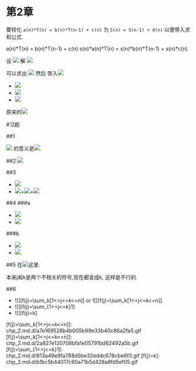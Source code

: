 第2章
===
要转化 `a(n)*T(n) = b(n)*T(n-1) + c(n)`  为 `S(n) = S(n-1) + d(n)` 以便带入求和公式.

a(n)*T(n) = b(n)*T(n-1) + c(n)
s(n)*a(n)*T(n) = s(n)*b(n)*T(n-1) + s(n)*c(n)
    
设 ![][S(n) = s(n)*a(n)*T(n)] 解 ![][s(n)*b(n) = s(n-1)*a(n-1)]

[s(n)*b(n) = s(n-1)*a(n-1)]: chp_2.md.d/278f9e80e628c6e68323b47bee4c1e37.gif
[S(n) = s(n)*a(n)*T(n)]: chp_2.md.d/99364c580e1be41494923e9409a1cc55.gif

可以求出 ![][s(n)] 然后 带入![][S(n)]
+ ![][S(n) = S(n-1) + s(n)*c(n)]
+ ![][S(n) = s(0)*a(0)T(0) + \sum_{k=1}^{n} s(k)*c(k)]
+ ![][S(n) = s(1)*b(1)T(0) + \sum_{k=1}^{n} s(k)*c(k)]

原来的![][T(n) = \frac{1}{s(n)a(n)}(s(1)*b(1)T(0) + \sum_{k=1}^{n} s(k)*c(k))]

[s(n)]: chp_2.md.d/1c795d8bf9c86273efb69c4d580a8457.gif
[S(n)]: chp_2.md.d/b43f9f9ebfb541f8ed7146fcaac57508.gif
[S(n) = S(n-1) + s(n)*c(n)]: chp_2.md.d/6aeb2d03aab75f37a4bf2c2eaa6d17ac.gif
[S(n) = s(0)*a(0)T(0) + \sum_{k=1}^{n} s(k)*c(k)]: chp_2.md.d/42456a2dc539266fe91c30d2c37317cb.gif
[S(n) = s(1)*b(1)T(0) + \sum_{k=1}^{n} s(k)*c(k)]: chp_2.md.d/c7f396733f952e8b98c3a62ba8fa6620.gif
[T(n) = \frac{1}{s(n)a(n)}(s(1)*b(1)T(0) + \sum_{k=1}^{n} s(k)*c(k))]: chp_2.md.d/76f63561d7b1378e35735e1cca3f2f09.gif

#习题

##1

![][\sum_{k=4}^{0}q_{k}] 的意义是![][q_{4}+q_{3}+q_{2}+q_{1}+q_{0}].

[\sum_{k=4}^{0}q_{k}]: chp_2.md.d/f67d04df36c21895f062f91278d88c52.gif
[q_{4}+q_{3}+q_{2}+q_{1}+q_{0}]: chp_2.md.d/05ac1b2d6781d3be817a630bf75b4bbd.gif

##2
![][|x|]

[|x|]: chp_2.md.d/cf513decf6e4ace0e25cb1c932aaa049.gif

##3

+ ![][a_{0}+a_{1}+a_{2}+a_{3}+a_{4}+a_{5}]
+ ![][a_{0}]+![][a_{1}]+![][a_{4}]

[a_{0}+a_{1}+a_{2}+a_{3}+a_{4}+a_{5}]: chp_2.md.d/bb9c487773d1d519f20658b2dc476d10.gif
[a_{0}]: chp_2.md.d/c28556537f6fa3e67b9c313fecb1c4bc.gif
[a_{1}]: chp_2.md.d/8e6ba967645c302e1f2a60ec9c341e5c.gif
[a_{4}]: chp_2.md.d/3245e1e5ae22ab11774bb424bcc68e53.gif

##4
###a
+ ![][\sum_{1<=i<=4}\sum_{i<j<=4}\sum_{j<k<=4} a_{ijk}]
+ ![][((a_{1 2 3}+a_{1 2 4})+a_{1 3 4})+a_{2 3 4}]

###b
+ ![][\sum_{1<=k<=4}\sum_{1<=j<k}\sum_{1<=i<j} a_{ijk}]
+ ![][a_{1 2 3}+(a_{1 2 4}+(a_{1 3 4}+a_{2 3 4}))]

[\sum_{1<=i<=4}\sum_{i<j<=4}\sum_{j<k<=4} a_{ijk}]: chp_2.md.d/1229d1f205fbf8632ff767c446867c2b.gif
[((a_{1 2 3}+a_{1 2 4})+a_{1 3 4})+a_{2 3 4}]: chp_2.md.d/3e2e745cc5ad02126061b2ec24864d47.gif
[\sum_{1<=k<=4}\sum_{1<=j<k}\sum_{1<=i<j} a_{ijk}]: chp_2.md.d/24621ba5c284e349fcc7c5a3bf14f911.gif
[a_{1 2 3}+(a_{1 2 4}+(a_{1 3 4}+a_{2 3 4}))]: chp_2.md.d/7e55c06fccd0b6402641b587b383ab21.gif

##5
在![][\sum_{k=1}^{n}\sum_{k=1}^{n}\frac{a_k}{a_k}]这里.

 本来j和k是两个不相关的符号,现在都变成k, 这样是不行的.

[\sum_{k=1}^{n}\sum_{k=1}^{n}\frac{a_k}{a_k}]: chp_2.md.d/dd3ef02b03d1adb964c7e885308d5cad.gif

##6
+ ![][f(j)=\sum_k[1<=j<=k<=n]] or ![][f(j)=\sum_k\[1<=j<=k<=n\]] 
+ ![][f(j)=\sum_{1<=j<=k}1]
+ ![][f(j)=k]

[f(j)=\sum_k[1<=j<=k<=n]]: chp_2.md.d/a7e169528b4b005b99e33b40c86a2fa5.gif
[f(j)=\sum_k\[1<=j<=k<=n\]]: chp_2.md.d/2a827e120708bfa1e05791bd62492a5b.gif
[f(j)=\sum_{1<=j<=k}1]: chp_2.md.d/813a49e9fa788d5be32eddc678cbe6f3.gif
[f(j)=k]: chp_2.md.d/b1bc5b44017c80a71b5d428a8fd5ef05.gif


